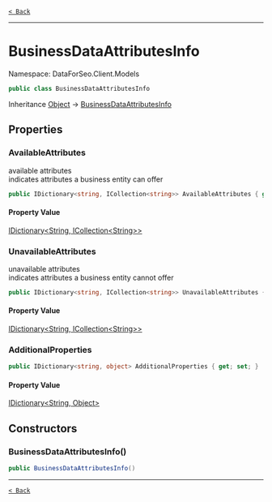 [`< Back`](./)

---

# BusinessDataAttributesInfo

Namespace: DataForSeo.Client.Models

```csharp
public class BusinessDataAttributesInfo
```

Inheritance [Object](https://docs.microsoft.com/en-us/dotnet/api/system.object) → [BusinessDataAttributesInfo](./dataforseo.client.models.businessdataattributesinfo)

## Properties

### **AvailableAttributes**

available attributes
 <br>indicates attributes a business entity can offer

```csharp
public IDictionary<string, ICollection<string>> AvailableAttributes { get; set; }
```

#### Property Value

[IDictionary&lt;String, ICollection&lt;String&gt;&gt;](https://docs.microsoft.com/en-us/dotnet/api/system.collections.generic.idictionary-2)<br>

### **UnavailableAttributes**

unavailable attributes
 <br>indicates attributes a business entity cannot offer

```csharp
public IDictionary<string, ICollection<string>> UnavailableAttributes { get; set; }
```

#### Property Value

[IDictionary&lt;String, ICollection&lt;String&gt;&gt;](https://docs.microsoft.com/en-us/dotnet/api/system.collections.generic.idictionary-2)<br>

### **AdditionalProperties**

```csharp
public IDictionary<string, object> AdditionalProperties { get; set; }
```

#### Property Value

[IDictionary&lt;String, Object&gt;](https://docs.microsoft.com/en-us/dotnet/api/system.collections.generic.idictionary-2)<br>

## Constructors

### **BusinessDataAttributesInfo()**

```csharp
public BusinessDataAttributesInfo()
```

---

[`< Back`](./)
